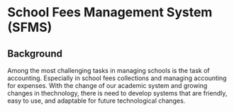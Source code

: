 # School Fees Management System (SFMS)

## Background
Among the most challenging tasks in managing schools is the task of accounting. Especially in school fees collections and managing accounting for expenses. With the change of our academic system and growing changes in thechnology, there is need to develop systems that are friendly, easy to use, and adaptable for future technological changes. 